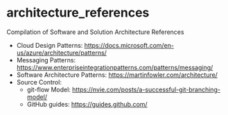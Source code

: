 # architecture_references
Compilation of Software and Solution Architecture References

- Cloud Design Patterns: https://docs.microsoft.com/en-us/azure/architecture/patterns/
- Messaging Patterns: https://www.enterpriseintegrationpatterns.com/patterns/messaging/
- Software Architecture Patterns: https://martinfowler.com/architecture/
- Source Control:
  - git-flow Model: https://nvie.com/posts/a-successful-git-branching-model/
  - GitHub guides: https://guides.github.com/
